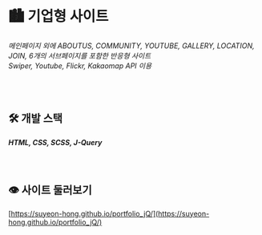 # 🏙 기업형 사이트

###### 메인페이지 외에 ABOUTUS, COMMUNITY, YOUTUBE, GALLERY, LOCATION, JOIN, 6개의 서브페이지를 포함한 반응형 사이트<br> Swiper, Youtube, Flickr, Kakaomap API 이용

<br>

## 🛠 개발 스택
##### HTML, CSS, SCSS, J-Query

<br>

## 👁‍ 사이트 둘러보기
[https://suyeon-hong.github.io/portfolio_jQ/](https://suyeon-hong.github.io/portfolio_jQ/)
